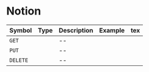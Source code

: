 





# Notion

| Symbol    | Type      | Description    | Example | tex |
| --------- | --------- | -------------- | ------- | --- |
| `GET`       |           | -- |
| `PUT`       |           | -- |
| `DELETE`    |           | -- |

